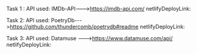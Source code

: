 Task 1 :
API used: IMDb-API--->https://imdb-api.com/
netlifyDeployLink:

Task 2:
API used: PoetryDb--->https://github.com/thundercomb/poetrydb#readme
netlifyDeployLink:

Task 3:
API used: Datamuse --->https://www.datamuse.com/api/
netlifyDeployLink:

